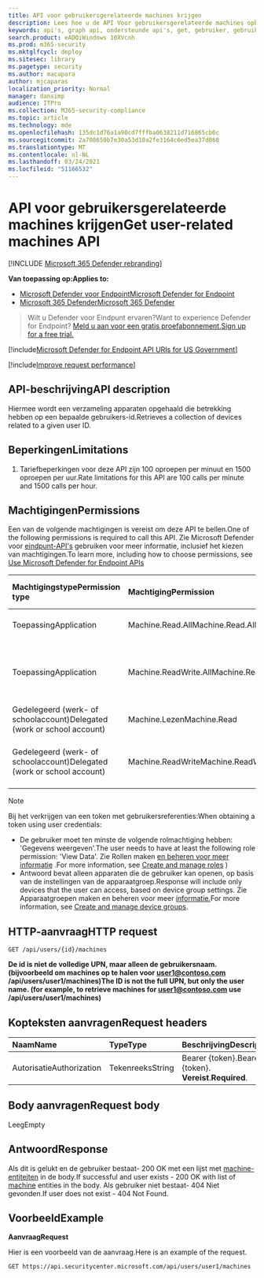 ```yaml
---
title: API voor gebruikersgerelateerde machines krijgen
description: Lees hoe u de API Voor gebruikersgerelateerde machines ophalen kunt gebruiken om een verzameling apparaten op te halen die betrekking hebben op een gebruikers-id in Microsoft Defender voor Eindpunt.
keywords: api's, graph api, ondersteunde api's, get, gebruiker, gebruikersgerelateerde waarschuwingen
search.product: eADQiWindows 10XVcnh
ms.prod: m365-security
ms.mktglfcycl: deploy
ms.sitesec: library
ms.pagetype: security
ms.author: macapara
author: mjcaparas
localization_priority: Normal
manager: dansimp
audience: ITPro
ms.collection: M365-security-compliance
ms.topic: article
ms.technology: mde
ms.openlocfilehash: 135dc1d76a1a90cd7fffba0638211d716865cb0c
ms.sourcegitcommit: 2a708650b7e30a53d10a2fe3164c6ed5ea37d868
ms.translationtype: MT
ms.contentlocale: nl-NL
ms.lasthandoff: 03/24/2021
ms.locfileid: "51166532"
---
```

# <a name="get-user-related-machines-api"></a><span data-ttu-id="49def-104">API voor gebruikersgerelateerde machines krijgen</span><span class="sxs-lookup"><span data-stu-id="49def-104">Get user-related machines API</span></span>

[!INCLUDE [Microsoft 365 Defender rebranding](../../includes/microsoft-defender.md)]

<span data-ttu-id="49def-105">**Van toepassing op:**</span><span class="sxs-lookup"><span data-stu-id="49def-105">**Applies to:**</span></span>
- [<span data-ttu-id="49def-106">Microsoft Defender voor Endpoint</span><span class="sxs-lookup"><span data-stu-id="49def-106">Microsoft Defender for Endpoint</span></span>](https://go.microsoft.com/fwlink/p/?linkid=2154037)
- [<span data-ttu-id="49def-107">Microsoft 365 Defender</span><span class="sxs-lookup"><span data-stu-id="49def-107">Microsoft 365 Defender</span></span>](https://go.microsoft.com/fwlink/?linkid=2118804)

> <span data-ttu-id="49def-108">Wilt u Defender voor Eindpunt ervaren?</span><span class="sxs-lookup"><span data-stu-id="49def-108">Want to experience Defender for Endpoint?</span></span> [<span data-ttu-id="49def-109">Meld u aan voor een gratis proefabonnement.</span><span class="sxs-lookup"><span data-stu-id="49def-109">Sign up for a free trial.</span></span>](https://www.microsoft.com/microsoft-365/windows/microsoft-defender-atp?ocid=docs-wdatp-exposedapis-abovefoldlink) 


[!include[Microsoft Defender for Endpoint API URIs for US Government](../../includes/microsoft-defender-api-usgov.md)]

[!include[Improve request performance](../../includes/improve-request-performance.md)]

## <a name="api-description"></a><span data-ttu-id="49def-110">API-beschrijving</span><span class="sxs-lookup"><span data-stu-id="49def-110">API description</span></span>
<span data-ttu-id="49def-111">Hiermee wordt een verzameling apparaten opgehaald die betrekking hebben op een bepaalde gebruikers-id.</span><span class="sxs-lookup"><span data-stu-id="49def-111">Retrieves a collection of devices related to a given user ID.</span></span>


## <a name="limitations"></a><span data-ttu-id="49def-112">Beperkingen</span><span class="sxs-lookup"><span data-stu-id="49def-112">Limitations</span></span>
1. <span data-ttu-id="49def-113">Tariefbeperkingen voor deze API zijn 100 oproepen per minuut en 1500 oproepen per uur.</span><span class="sxs-lookup"><span data-stu-id="49def-113">Rate limitations for this API are 100 calls per minute and 1500 calls per hour.</span></span>


## <a name="permissions"></a><span data-ttu-id="49def-114">Machtigingen</span><span class="sxs-lookup"><span data-stu-id="49def-114">Permissions</span></span>
<span data-ttu-id="49def-115">Een van de volgende machtigingen is vereist om deze API te bellen.</span><span class="sxs-lookup"><span data-stu-id="49def-115">One of the following permissions is required to call this API.</span></span> <span data-ttu-id="49def-116">Zie Microsoft Defender voor [eindpunt-API's](apis-intro.md) gebruiken voor meer informatie, inclusief het kiezen van machtigingen.</span><span class="sxs-lookup"><span data-stu-id="49def-116">To learn more, including how to choose permissions, see [Use Microsoft Defender for Endpoint APIs](apis-intro.md)</span></span>

<span data-ttu-id="49def-117">Machtigingstype</span><span class="sxs-lookup"><span data-stu-id="49def-117">Permission type</span></span> |   <span data-ttu-id="49def-118">Machtiging</span><span class="sxs-lookup"><span data-stu-id="49def-118">Permission</span></span>  |   <span data-ttu-id="49def-119">Weergavenaam machtiging</span><span class="sxs-lookup"><span data-stu-id="49def-119">Permission display name</span></span>
:---|:---|:---
<span data-ttu-id="49def-120">Toepassing</span><span class="sxs-lookup"><span data-stu-id="49def-120">Application</span></span> |   <span data-ttu-id="49def-121">Machine.Read.All</span><span class="sxs-lookup"><span data-stu-id="49def-121">Machine.Read.All</span></span> |  <span data-ttu-id="49def-122">'Alle machineprofielen lezen'</span><span class="sxs-lookup"><span data-stu-id="49def-122">'Read all machine profiles'</span></span>
<span data-ttu-id="49def-123">Toepassing</span><span class="sxs-lookup"><span data-stu-id="49def-123">Application</span></span> |   <span data-ttu-id="49def-124">Machine.ReadWrite.All</span><span class="sxs-lookup"><span data-stu-id="49def-124">Machine.ReadWrite.All</span></span> | <span data-ttu-id="49def-125">'Alle computergegevens lezen en schrijven'</span><span class="sxs-lookup"><span data-stu-id="49def-125">'Read and write all machine information'</span></span>
<span data-ttu-id="49def-126">Gedelegeerd (werk- of schoolaccount)</span><span class="sxs-lookup"><span data-stu-id="49def-126">Delegated (work or school account)</span></span> | <span data-ttu-id="49def-127">Machine.Lezen</span><span class="sxs-lookup"><span data-stu-id="49def-127">Machine.Read</span></span> | <span data-ttu-id="49def-128">'Machinegegevens lezen'</span><span class="sxs-lookup"><span data-stu-id="49def-128">'Read machine information'</span></span>
<span data-ttu-id="49def-129">Gedelegeerd (werk- of schoolaccount)</span><span class="sxs-lookup"><span data-stu-id="49def-129">Delegated (work or school account)</span></span> | <span data-ttu-id="49def-130">Machine.ReadWrite</span><span class="sxs-lookup"><span data-stu-id="49def-130">Machine.ReadWrite</span></span> | <span data-ttu-id="49def-131">'Machinegegevens lezen en schrijven'</span><span class="sxs-lookup"><span data-stu-id="49def-131">'Read and write machine information'</span></span>

>[!Note]
> <span data-ttu-id="49def-132">Bij het verkrijgen van een token met gebruikersreferenties:</span><span class="sxs-lookup"><span data-stu-id="49def-132">When obtaining a token using user credentials:</span></span>
>- <span data-ttu-id="49def-133">De gebruiker moet ten minste de volgende rolmachtiging hebben: 'Gegevens weergeven'.</span><span class="sxs-lookup"><span data-stu-id="49def-133">The user needs to have at least the following role permission: 'View Data'.</span></span> <span data-ttu-id="49def-134">Zie Rollen maken [en beheren voor meer informatie](user-roles.md) .</span><span class="sxs-lookup"><span data-stu-id="49def-134">For more information, see [Create and manage roles](user-roles.md) )</span></span>
>- <span data-ttu-id="49def-135">Antwoord bevat alleen apparaten die de gebruiker kan openen, op basis van de instellingen van de apparaatgroep.</span><span class="sxs-lookup"><span data-stu-id="49def-135">Response will include only devices that the user can access, based on device group settings.</span></span> <span data-ttu-id="49def-136">Zie Apparaatgroepen maken en beheren voor meer [informatie.](machine-groups.md)</span><span class="sxs-lookup"><span data-stu-id="49def-136">For more information, see [Create and manage device groups](machine-groups.md).</span></span>

## <a name="http-request"></a><span data-ttu-id="49def-137">HTTP-aanvraag</span><span class="sxs-lookup"><span data-stu-id="49def-137">HTTP request</span></span>
```
GET /api/users/{id}/machines
```

<span data-ttu-id="49def-138">**De id is niet de volledige UPN, maar alleen de gebruikersnaam. (bijvoorbeeld om machines op te halen voor user1@contoso.com /api/users/user1/machines)**</span><span class="sxs-lookup"><span data-stu-id="49def-138">**The ID is not the full UPN, but only the user name. (for example, to retrieve machines for user1@contoso.com use /api/users/user1/machines)**</span></span>


## <a name="request-headers"></a><span data-ttu-id="49def-139">Kopteksten aanvragen</span><span class="sxs-lookup"><span data-stu-id="49def-139">Request headers</span></span>

<span data-ttu-id="49def-140">Naam</span><span class="sxs-lookup"><span data-stu-id="49def-140">Name</span></span> | <span data-ttu-id="49def-141">Type</span><span class="sxs-lookup"><span data-stu-id="49def-141">Type</span></span> | <span data-ttu-id="49def-142">Beschrijving</span><span class="sxs-lookup"><span data-stu-id="49def-142">Description</span></span>
:---|:---|:---
<span data-ttu-id="49def-143">Autorisatie</span><span class="sxs-lookup"><span data-stu-id="49def-143">Authorization</span></span> | <span data-ttu-id="49def-144">Tekenreeks</span><span class="sxs-lookup"><span data-stu-id="49def-144">String</span></span> | <span data-ttu-id="49def-145">Bearer {token}.</span><span class="sxs-lookup"><span data-stu-id="49def-145">Bearer {token}.</span></span> <span data-ttu-id="49def-146">**Vereist**.</span><span class="sxs-lookup"><span data-stu-id="49def-146">**Required**.</span></span>


## <a name="request-body"></a><span data-ttu-id="49def-147">Body aanvragen</span><span class="sxs-lookup"><span data-stu-id="49def-147">Request body</span></span>
<span data-ttu-id="49def-148">Leeg</span><span class="sxs-lookup"><span data-stu-id="49def-148">Empty</span></span>

## <a name="response"></a><span data-ttu-id="49def-149">Antwoord</span><span class="sxs-lookup"><span data-stu-id="49def-149">Response</span></span>
<span data-ttu-id="49def-150">Als dit is gelukt en de gebruiker bestaat- 200 OK met een lijst met [machine-entiteiten](machine.md) in de body.</span><span class="sxs-lookup"><span data-stu-id="49def-150">If successful and user exists - 200 OK with list of [machine](machine.md) entities in the body.</span></span> <span data-ttu-id="49def-151">Als gebruiker niet bestaat- 404 Niet gevonden.</span><span class="sxs-lookup"><span data-stu-id="49def-151">If user does not exist - 404 Not Found.</span></span>


## <a name="example"></a><span data-ttu-id="49def-152">Voorbeeld</span><span class="sxs-lookup"><span data-stu-id="49def-152">Example</span></span>

<span data-ttu-id="49def-153">**Aanvraag**</span><span class="sxs-lookup"><span data-stu-id="49def-153">**Request**</span></span>

<span data-ttu-id="49def-154">Hier is een voorbeeld van de aanvraag.</span><span class="sxs-lookup"><span data-stu-id="49def-154">Here is an example of the request.</span></span>

```http
GET https://api.securitycenter.microsoft.com/api/users/user1/machines
```
